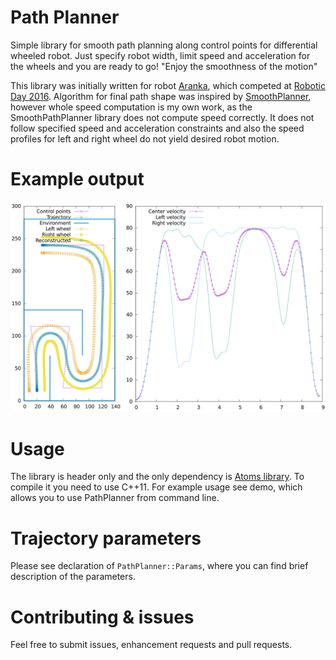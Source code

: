 # Path Planner

Simple library for smooth path planning along control points for differential
wheeled robot. Just specify robot width, limit speed and acceleration for the
wheels and you are ready to go! "Enjoy the smoothness of the motion"

This library was initially written for robot 
[Aranka](http://robotikabrno.cz/robotika-brno/projekty/aranka), which competed
at [Robotic Day 2016](http://roboticday.org/2016/). Algorithm for final path
shape was inspired by
[SmoothPlanner](https://github.com/KHEngineering/SmoothPathPlanner), however
whole speed computation is my own work, as the SmoothPathPlanner library does
not compute speed correctly. It does not follow specified speed and acceleration
constraints and also the speed profiles for left and right wheel do not yield
desired robot motion.

# Example output

![Output of PathPlanner](example.png)

# Usage

The library is header only and the only dependency is
[Atoms library](https://github.com/yaqwsx/atoms). To compile it you need to use
C++11. For example usage see demo, which allows you to use PathPlanner from
command line.

# Trajectory parameters

Please see declaration of `PathPlanner::Params`, where you can find brief 
description of the parameters.

# Contributing & issues

Feel free to submit issues, enhancement requests and pull requests.
